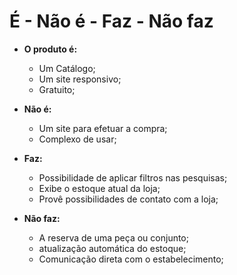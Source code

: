# É - Não é - Faz - Não faz

* **O produto é:** 
    * Um Catálogo;
    * Um site responsivo;
    * Gratuito;


* **Não é:**
    * Um site para efetuar a compra;
    * Complexo de usar;

* **Faz:**
    * Possibilidade de aplicar filtros nas pesquisas;
    * Exibe o estoque atual da loja;
    * Provê possibilidades de contato com a loja;

* **Não faz:**
    * A reserva de uma peça ou conjunto;
    * atualização automática do estoque;
    * Comunicação direta com o estabelecimento;